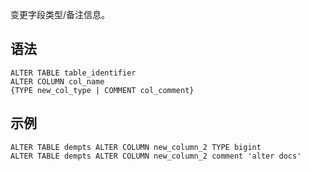 变更字段类型/备注信息。
## 语法
```
ALTER TABLE table_identifier 
ALTER COLUMN col_name 
{TYPE new_col_type | COMMENT col_comment}
```


## 示例
```
ALTER TABLE dempts ALTER COLUMN new_column_2 TYPE bigint
ALTER TABLE dempts ALTER COLUMN new_column_2 comment 'alter docs'
```



